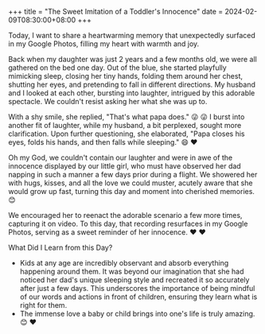 +++
title = "The Sweet Imitation of a Toddler's Innocence"
date = 2024-02-09T08:30:00+08:00
+++



Today, I want to share a heartwarming memory that unexpectedly surfaced in my Google Photos, filling my heart with warmth and joy.

Back when my daughter was just 2 years and a few months old, we were all gathered on the bed one day. Out of the blue, she started playfully mimicking sleep, closing her tiny hands, folding them around her chest, shutting her eyes, and pretending to fall in different directions. My husband and I looked at each other, bursting into laughter, intrigued by this adorable spectacle. We couldn't resist asking her what she was up to.

With a shy smile, she replied, "That's what papa does." 😜 😜 I burst into another fit of laughter, while my husband, a bit perplexed, sought more clarification. Upon further questioning, she elaborated, "Papa closes his eyes, folds his hands, and then falls while sleeping." 😄 ❤️

Oh my God, we couldn't contain our laughter and were in awe of the innocence displayed by our little girl, who must have observed her dad napping in such a manner a few days prior during a flight. We showered her with hugs, kisses, and all the love we could muster, acutely aware that she would grow up fast, turning this day and moment into cherished memories. 😊

We encouraged her to reenact the adorable scenario a few more times, capturing it on video. To this day, that recording resurfaces in my Google Photos, serving as a sweet reminder of her innocence. ❤️ ❤️

What Did I Learn from this Day?

- Kids at any age are incredibly observant and absorb everything happening around them. It was beyond our imagination that she had noticed her dad's unique sleeping style and recreated it so accurately after just a few days. This underscores the importance of being mindful of our words and actions in front of children, ensuring they learn what is right for them.
- The immense love a baby or child brings into one's life is truly amazing. 😊 ❤️